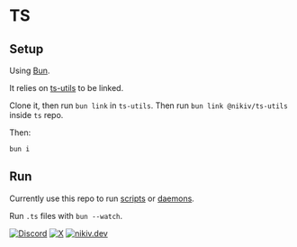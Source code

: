 # TS

## Setup

Using [Bun](https://bun.sh).

It relies on [ts-utils](https://github.com/nikitavoloboev/ts-utils) to be linked.

Clone it, then run `bun link` in `ts-utils`. Then run `bun link @nikiv/ts-utils` inside `ts` repo.

Then:

```
bun i
```

## Run

Currently use this repo to run [scripts](scripts) or [daemons](daemons).

Run `.ts` files with `bun --watch`.

[![Discord](https://img.shields.io/badge/Discord-100000?style=flat&logo=discord&logoColor=white&labelColor=black&color=black)](https://discord.com/invite/TVafwaD23d) [![X](https://img.shields.io/badge/nikitavoloboev-100000?logo=X&color=black)](https://x.com/nikitavoloboev) [![nikiv.dev](https://img.shields.io/badge/nikiv.dev-black)](https://nikiv.dev)
